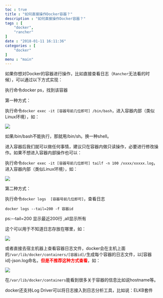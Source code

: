 ```yaml
---
toc : true
title : "如何直接操作Docker容器？"
description : "如何直接操作Docker容器？"
tags : [
	"docker",
	"rancher"
]
date : "2018-01-11 16:11:36"
categories : [
    "docker"
]
menu : "main"
---
```


如果你想对Docker的容器进行操作，比如直接查看日志（`Rancher`无法看的时候），可以通过以下方式实现：

执行命令docker ps，找到该容器

第一种方式：

执行命令`docker exec -it [容器号前几位即可] /bin/bash`，进入容器内部（类似Linux环境），如：

![](/img/docker/1.png)

如果/bin/bash不能执行，那就用/bin/sh。换一种shell。

进入容器后我们就可以做任何事情，建议只在容器内做只读操作，必要进行修改操作。如果不想进入容器内部操作也可以：

执行命令`docker exec -it [容器号前几位即可] tailf -n 100 /xxxx/xxxxx.log`，进入容器内部（类似Linux环境），如：

![](/img/docker/2.png)

第二种方式：

执行命令`docker logs  [容器号前几位即可]`，查看日志

`docker logs --tail=200 -f 容器id`

ps:--tail=200 显示最近200行 ,all显示所有

这个可以用于不知道日志存放在哪里，如：

![](/img/docker/3.png)

或者直接去宿主机器上查看容器日志文件，docker会在主机上面的`/var/lib/docker/containers/[容器id]/`生成每个容器的日志文件，以[容器id]-json.log命名，<span style="color:red">**但是不推荐这种方式查看**</span>，如：

![](/img/docker/4.png)

在`/var/lib/docker/containers`能看到很多关于容器的信息比如说hostname等。

docker还支持Log Driver可以将日志接入到日志分析工具，比如说：ELKB套件


